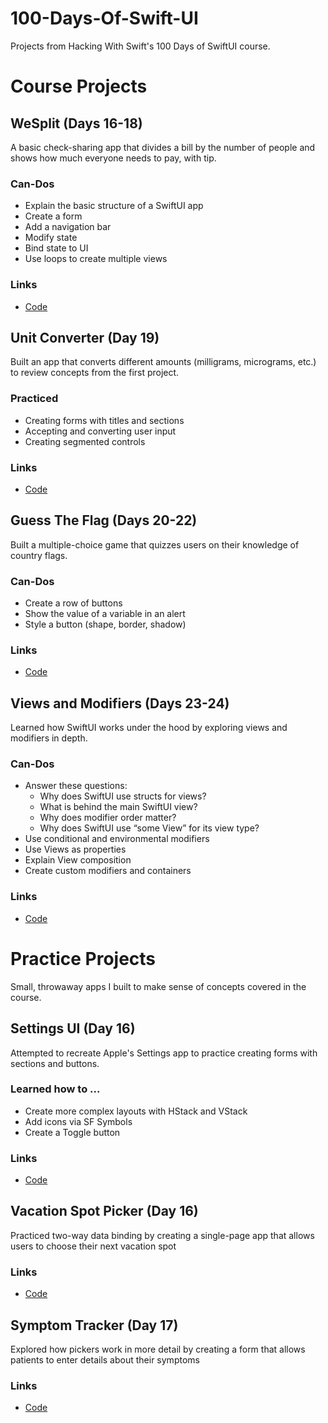 # 100-Days-Of-Swift-UI
 Projects from Hacking With Swift's 100 Days of SwiftUI course.

# Course Projects

## WeSplit (Days 16-18)
A basic check-sharing app that divides a bill by the number of people and shows how much everyone needs to pay, with tip. 

### Can-Dos
- Explain the basic structure of a SwiftUI app
- Create a form
- Add a navigation bar
- Modify state
- Bind state to UI
- Use loops to create multiple views

### Links 
- <a href="https://github.com/designmedicine/100-Days-Of-Swift-UI/tree/master/01%20-%20WeSplit">Code</a> 


## Unit Converter (Day 19)
Built an app that converts different amounts (milligrams, micrograms, etc.) to review concepts from the first project. 

### Practiced 
- Creating forms with titles and sections
- Accepting and converting user input
- Creating segmented controls 

### Links 
- <a href="https://github.com/designmedicine/100-Days-Of-Swift-UI/tree/master/02%20-%20Unit%20Converter">Code</a>

## Guess The Flag (Days 20-22)
Built a multiple-choice game that quizzes users on their knowledge of country flags. 

### Can-Dos
- Create a row of buttons
- Show the value of a variable in an alert
- Style a button (shape, border, shadow)

### Links 
- <a href="https://github.com/designmedicine/100-Days-Of-Swift-UI/tree/master/03%20-%20Guess%20The%20Flag">Code</a>

## Views and Modifiers (Days 23-24)
Learned how SwiftUI works under the hood by exploring views and modifiers in depth. 

### Can-Dos
- Answer these questions:
    - Why does SwiftUI use structs for views?
    - What is behind the main SwiftUI view?
    - Why does modifier order matter?
    - Why does SwiftUI use “some View” for its view type?
- Use conditional and environmental modifiers
- Use Views as properties
- Explain View composition
- Create custom modifiers and containers

### Links 
- <a href="https://github.com/designmedicine/100-Days-Of-Swift-UI/tree/master/04-%20Views%20and%20Modifiers/Views%20and%20Modifiers">Code</a>

# Practice Projects 
Small, throwaway apps I built to make sense of concepts covered in the course. 

## Settings UI (Day 16)
Attempted to recreate Apple's Settings app to practice creating forms with sections and buttons. 

### Learned how to ... 
- Create more complex layouts with HStack and VStack 
- Add icons via SF Symbols 
- Create a Toggle button 

### Links 
- <a href="https://github.com/designmedicine/100-Days-Of-Swift-UI/tree/master/00%20-%20Practice%20Projects/01%20-%20Settings%20Clone">Code</a> 

## Vacation Spot Picker (Day 16)
Practiced two-way data binding by creating a single-page app that allows users to choose their next vacation spot

### Links 
- <a href="https://github.com/designmedicine/100-Days-Of-Swift-UI/tree/master/00%20-%20Practice%20Projects/02%20-%20Vacation%20Spot%20Picker">Code</a> 

## Symptom Tracker (Day 17)
Explored how pickers work in more detail by creating a form that allows patients to enter details about their symptoms

### Links
- <a href="https://github.com/designmedicine/100-Days-Of-Swift-UI/tree/master/00%20-%20Practice%20Projects/03%20-%20Symptom%20Tracker">Code</a> 
